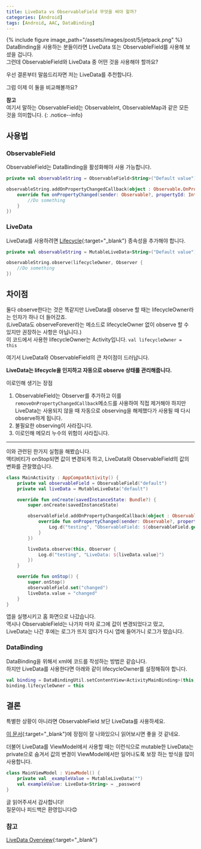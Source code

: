 ```yaml
---
title: LiveData vs ObservableField 무엇을 써야 할까?
categories: [Android]
tags: [Android, AAC, DataBinding]
---
```

{% include figure image_path="/assets/images/post/5/jetpack.png" %}
DataBinding을 사용하는 분들이라면 LiveData 또는 ObservableField를 사용해 보셨을 겁니다.  
그런데 ObservableField와 LiveData 중 어떤 것을 사용해야 할까요?  

우선 결론부터 말씀드리자면 저는 LiveData를 추천합니다.  

그럼 이제 이 둘을 비교해볼까요?

**참고**  
여기서 말하는 ObservableField는 ObservableInt, ObservableMap과 같은 모든 것을 의미합니다.
{: .notice--info}

## 사용법
### ObservableField  
ObservableField는 DataBinding을 활성화해야 사용 가능합니다.
```kotlin
private val observableString = ObservableField<String>("Default value")

observableString.addOnPropertyChangedCallback(object : Observable.OnPropertyChangedCallback() {
    override fun onPropertyChanged(sender: Observable?, propertyId: Int) {
        //Do something
    }
})
```

### LiveData  
LiveData를 사용하려면 [Lifecycle](https://developer.android.com/jetpack/androidx/releases/lifecycle){:target="_blank"} 종속성을 추가해야 합니다.
```kotlin
private val observableString = MutableLiveData<String>("Default value")

observableString.observe(lifecycleOwner, Observer {
    //Do something
})
```

## 차이점
둘다 observe한다는 것은 똑같지만 LiveData를 observe 할 때는 lifecycleOwner라는 인자가 하나 더 들어갔죠.  
(LiveData도 observeForever라는 메소드로 lifecycleOwner 없이 observe 할 수 있지만 권장하는 사항은 아닙니다.)  
이 코드에서 사용한 lifecycleOwner는 Activity입니다. `val lifecycleOwner = this`  

여기서 LiveData와 ObservableField의 큰 차이점이 드러납니다.  

**LiveData는 lifecycle을 인지하고 자동으로 observe 상태를 관리해줍니다.**  

이로인해 생기는 장점
1. ObservableField는 Observer를 추가하고 이를 `removeOnPropertyChangedCallback`메소드를 사용하여 직접 제거해야 하지만  
LiveData는 사용되지 않을 때 자동으로 observing을 해제했다가 사용될 때 다시 observe하게 됩니다.
2. 불필요한 observing이 사라집니다.  
3. 이로인해 메모리 누수의 위험이 사라집니다.

___
이와 관련된 한가지 실험을 해봤습니다.  
액티비티가 onStop되면 값이 변경되게 하고, LiveData와 ObservableField의 값의 변화를 관찰했습니다.
```kotlin
class MainActivity : AppCompatActivity() {
    private val observableField = ObservableField("default")
    private val liveData = MutableLiveData("default")

    override fun onCreate(savedInstanceState: Bundle?) {
        super.onCreate(savedInstanceState)

        observableField.addOnPropertyChangedCallback(object : Observable.OnPropertyChangedCallback() {
            override fun onPropertyChanged(sender: Observable?, propertyId: Int) {
                Log.d("testing", "ObservableField: ${observableField.get()}")
            }
        })

        liveData.observe(this, Observer {
            Log.d("testing", "LiveData: ${liveData.value}")
        })
    }

    override fun onStop() {
        super.onStop()
        observableField.set("changed")
        liveData.value = "changed"
    }
}
```
앱을 실행시키고 홈 화면으로 나갔습니다.  
역시나 ObservableField는 나가자 마자 로그에 값이 변경되었다고 떴고,  
LiveData는 나간 후에는 로그가 뜨지 않다가 다시 앱에 들어가니 로그가 떴습니다.  

### DataBinding
DataBinding을 위해서 xml에 코드를 작성하는 방법은 같습니다.  
하지만 LiveData를 사용한다면 아래와 같이 lifecycleOwner를 설정해줘야 합니다.
```kotlin
val binding = DataBindingUtil.setContentView<ActivityMainBinding>(this, R.layout.activity_main)
binding.lifecycleOwner = this
```

## 결론
특별한 상황이 아니라면 ObservableField 보단 LiveData를 사용하세요.  

[이 문서](https://developer.android.com/topic/libraries/architecture/livedata#the_advantages_of_using_livedata){:target="_blank"}에 장점이 잘 나와있으니 읽어보시면 좋을 것 같네요.  

더불어 LiveData를 ViewModel에서 사용할 때는 이런식으로 mutable한 LiveData는 private으로 숨겨서 값의 변경이 ViewModel에서만 일어나도록 보장 하는 방식을 많이 사용합니다.
```kotlin
class MainViewModel : ViewModel() {
    private val _exampleValue = MutableLiveData("")
    val exampleValue: LiveData<String> = _password
}
```

글 읽어주셔서 감사합니다!  
질문이나 피드백은 환영입니다😊

### 참고
[LiveData Overview](https://developer.android.com/topic/libraries/architecture/livedata){:target="_blank"}